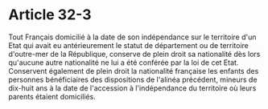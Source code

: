 # Article 32-3

Tout Français domicilié à la date de son indépendance sur le territoire d'un Etat qui avait eu antérieurement le statut de département ou de territoire d'outre-mer de la République, conserve de plein droit sa nationalité dès lors qu'aucune autre nationalité ne lui a été conférée par la loi de cet Etat.   Conservent également de plein droit la nationalité française les enfants des personnes bénéficiaires des dispositions de l'alinéa précédent, mineurs de dix-huit ans à la date de l'accession à l'indépendance du territoire où leurs parents étaient domiciliés.